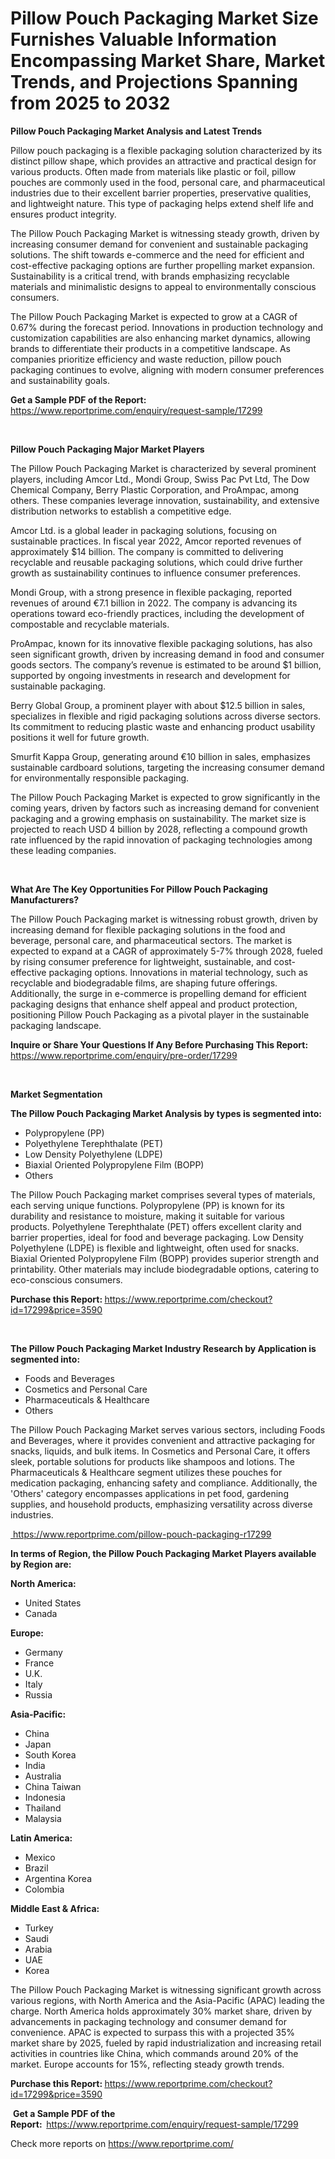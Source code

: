 <p><h1>Pillow Pouch Packaging Market Size Furnishes Valuable Information Encompassing Market Share, Market Trends, and Projections Spanning from 2025 to 2032</h1></p><p><strong>Pillow Pouch Packaging Market Analysis and Latest Trends</strong></p>
<p><p>Pillow pouch packaging is a flexible packaging solution characterized by its distinct pillow shape, which provides an attractive and practical design for various products. Often made from materials like plastic or foil, pillow pouches are commonly used in the food, personal care, and pharmaceutical industries due to their excellent barrier properties, preservative qualities, and lightweight nature. This type of packaging helps extend shelf life and ensures product integrity.</p><p>The Pillow Pouch Packaging Market is witnessing steady growth, driven by increasing consumer demand for convenient and sustainable packaging solutions. The shift towards e-commerce and the need for efficient and cost-effective packaging options are further propelling market expansion. Sustainability is a critical trend, with brands emphasizing recyclable materials and minimalistic designs to appeal to environmentally conscious consumers.</p><p>The Pillow Pouch Packaging Market is expected to grow at a CAGR of 0.67% during the forecast period. Innovations in production technology and customization capabilities are also enhancing market dynamics, allowing brands to differentiate their products in a competitive landscape. As companies prioritize efficiency and waste reduction, pillow pouch packaging continues to evolve, aligning with modern consumer preferences and sustainability goals.</p></p>
<p><strong>Get a Sample PDF of the Report:&nbsp;</strong> <a href="https://www.reportprime.com/enquiry/request-sample/17299?utm_campaign=3086&utm_medium=2&utm_source=Github&utm_content=ia&utm_term=18032025&utm_id=pillow-pouch-packaging">https://www.reportprime.com/enquiry/request-sample/17299</a></p>
<p>&nbsp;</p>
<p><strong>Pillow Pouch Packaging Major Market Players</strong></p>
<p><p>The Pillow Pouch Packaging Market is characterized by several prominent players, including Amcor Ltd., Mondi Group, Swiss Pac Pvt Ltd, The Dow Chemical Company, Berry Plastic Corporation, and ProAmpac, among others. These companies leverage innovation, sustainability, and extensive distribution networks to establish a competitive edge.</p><p>Amcor Ltd. is a global leader in packaging solutions, focusing on sustainable practices. In fiscal year 2022, Amcor reported revenues of approximately $14 billion. The company is committed to delivering recyclable and reusable packaging solutions, which could drive further growth as sustainability continues to influence consumer preferences.</p><p>Mondi Group, with a strong presence in flexible packaging, reported revenues of around €7.1 billion in 2022. The company is advancing its operations toward eco-friendly practices, including the development of compostable and recyclable materials.</p><p>ProAmpac, known for its innovative flexible packaging solutions, has also seen significant growth, driven by increasing demand in food and consumer goods sectors. The company’s revenue is estimated to be around $1 billion, supported by ongoing investments in research and development for sustainable packaging.</p><p>Berry Global Group, a prominent player with about $12.5 billion in sales, specializes in flexible and rigid packaging solutions across diverse sectors. Its commitment to reducing plastic waste and enhancing product usability positions it well for future growth.</p><p>Smurfit Kappa Group, generating around €10 billion in sales, emphasizes sustainable cardboard solutions, targeting the increasing consumer demand for environmentally responsible packaging.</p><p>The Pillow Pouch Packaging Market is expected to grow significantly in the coming years, driven by factors such as increasing demand for convenient packaging and a growing emphasis on sustainability. The market size is projected to reach USD 4 billion by 2028, reflecting a compound growth rate influenced by the rapid innovation of packaging technologies among these leading companies.</p></p>
<p>&nbsp;</p>
<p><strong>What Are The Key Opportunities For Pillow Pouch Packaging Manufacturers?</strong></p>
<p><p>The Pillow Pouch Packaging market is witnessing robust growth, driven by increasing demand for flexible packaging solutions in the food and beverage, personal care, and pharmaceutical sectors. The market is expected to expand at a CAGR of approximately 5-7% through 2028, fueled by rising consumer preference for lightweight, sustainable, and cost-effective packaging options. Innovations in material technology, such as recyclable and biodegradable films, are shaping future offerings. Additionally, the surge in e-commerce is propelling demand for efficient packaging designs that enhance shelf appeal and product protection, positioning Pillow Pouch Packaging as a pivotal player in the sustainable packaging landscape.</p></p>
<p><strong>Inquire or Share Your Questions If Any Before Purchasing This Report:</strong> <a href="https://www.reportprime.com/enquiry/pre-order/17299?utm_campaign=3086&utm_medium=2&utm_source=Github&utm_content=ia&utm_term=18032025&utm_id=pillow-pouch-packaging">https://www.reportprime.com/enquiry/pre-order/17299</a></p>
<p>&nbsp;</p>
<p><strong>Market Segmentation</strong></p>
<p><strong>The Pillow Pouch Packaging Market Analysis by types is segmented into:</strong></p>
<p><ul><li>Polypropylene (PP)</li><li>Polyethylene Terephthalate (PET)</li><li>Low Density Polyethylene (LDPE)</li><li>Biaxial Oriented Polypropylene Film (BOPP)</li><li>Others</li></ul></p>
<p><p>The Pillow Pouch Packaging market comprises several types of materials, each serving unique functions. Polypropylene (PP) is known for its durability and resistance to moisture, making it suitable for various products. Polyethylene Terephthalate (PET) offers excellent clarity and barrier properties, ideal for food and beverage packaging. Low Density Polyethylene (LDPE) is flexible and lightweight, often used for snacks. Biaxial Oriented Polypropylene Film (BOPP) provides superior strength and printability. Other materials may include biodegradable options, catering to eco-conscious consumers.</p></p>
<p><strong>Purchase this Report:&nbsp;</strong><a href="https://www.reportprime.com/checkout?id=17299&price=3590&utm_campaign=3086&utm_medium=2&utm_source=Github&utm_content=ia&utm_term=18032025&utm_id=pillow-pouch-packaging">https://www.reportprime.com/checkout?id=17299&price=3590</a></p>
<p>&nbsp;</p>
<p><strong>The Pillow Pouch Packaging Market Industry Research by Application is segmented into:</strong></p>
<p><ul><li>Foods and Beverages</li><li>Cosmetics and Personal Care</li><li>Pharmaceuticals & Healthcare</li><li>Others</li></ul></p>
<p><p>The Pillow Pouch Packaging Market serves various sectors, including Foods and Beverages, where it provides convenient and attractive packaging for snacks, liquids, and bulk items. In Cosmetics and Personal Care, it offers sleek, portable solutions for products like shampoos and lotions. The Pharmaceuticals & Healthcare segment utilizes these pouches for medication packaging, enhancing safety and compliance. Additionally, the 'Others' category encompasses applications in pet food, gardening supplies, and household products, emphasizing versatility across diverse industries.</p></p>
<p><a href="https://www.reportprime.com/pillow-pouch-packaging-r17299?utm_campaign=3086&utm_medium=2&utm_source=Github&utm_content=ia&utm_term=18032025&utm_id=pillow-pouch-packaging">&nbsp;https://www.reportprime.com/pillow-pouch-packaging-r17299</a></p>
<p><strong>In terms of Region, the Pillow Pouch Packaging Market Players available by Region are:</strong></p>
<p>
    <p> <strong> North America: </strong>
        <ul>
            <li>United States</li>
            <li>Canada</li>
        </ul>
        </p> 
    <p> <strong> Europe: </strong>
        <ul>
            <li>Germany</li>
            <li>France</li>
            <li>U.K.</li>
            <li>Italy</li>
            <li>Russia</li>
        </ul>
        </p> 
    <p> <strong> Asia-Pacific: </strong>
        <ul>
            <li>China</li>
            <li>Japan</li>
            <li>South Korea</li>
            <li>India</li>
            <li>Australia</li>
            <li>China Taiwan</li>
            <li>Indonesia</li>
            <li>Thailand</li>
            <li>Malaysia</li>
        </ul>
        </p> 
    <p> <strong> Latin America: </strong>
        <ul>
            <li>Mexico</li>
            <li>Brazil</li>
            <li>Argentina Korea</li>
            <li>Colombia</li>
        </ul>
        </p> 
    <p> <strong> Middle East & Africa: </strong>
        <ul>
            <li>Turkey</li>
            <li>Saudi</li>
            <li>Arabia</li>
            <li>UAE</li>
            <li>Korea</li>
        </ul>
    </p>
    </p>
<p><p>The Pillow Pouch Packaging Market is witnessing significant growth across various regions, with North America and the Asia-Pacific (APAC) leading the charge. North America holds approximately 30% market share, driven by advancements in packaging technology and consumer demand for convenience. APAC is expected to surpass this with a projected 35% market share by 2025, fueled by rapid industrialization and increasing retail activities in countries like China, which commands around 20% of the market. Europe accounts for 15%, reflecting steady growth trends.</p></p>
<p><strong>Purchase this Report: </strong><a href="https://www.reportprime.com/checkout?id=17299&price=3590&utm_campaign=3086&utm_medium=2&utm_source=Github&utm_content=ia&utm_term=18032025&utm_id=pillow-pouch-packaging">https://www.reportprime.com/checkout?id=17299&price=3590</a></p>
<p>&nbsp;<strong>Get a Sample PDF of the Report:&nbsp;&nbsp;</strong><a href="https://www.reportprime.com/enquiry/request-sample/17299?utm_campaign=3086&utm_medium=2&utm_source=Github&utm_content=ia&utm_term=18032025&utm_id=pillow-pouch-packaging">https://www.reportprime.com/enquiry/request-sample/17299</a></p>
<p><strong></strong></p>
<p>Check more reports on <a href="https://www.reportprime.com/?utm_campaign=3086&utm_medium=2&utm_source=Github&utm_content=ia&utm_term=18032025&utm_id=pillow-pouch-packaging">https://www.reportprime.com/</a></p>